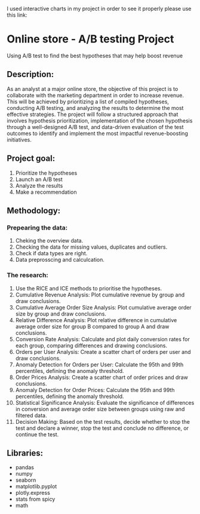 I used interactive charts in my project in order to see it properly please use this link: 

# Online store - A/B testing Project
Using A/B test to find the best hypotheses that may help boost revenue

## Description:
As an analyst at a major online store, the objective of this project is to collaborate with the marketing department in order to increase revenue. This will be achieved by prioritizing a list of compiled hypotheses, conducting A/B testing, and analyzing the results to determine the most effective strategies. The project will follow a structured approach that involves hypothesis prioritization, implementation of the chosen hypothesis through a well-designed A/B test, and data-driven evaluation of the test outcomes to identify and implement the most impactful revenue-boosting initiatives.

## Project goal:
1. Prioritize the hypotheses
2. Launch an A/B test
3. Analyze the results
4. Make a recommendation

## Methodology:
### Prepearing the data:
1. Cheking the overview data.
2. Checking the data for missing values, duplicates and outliers.
3. Check if data types are right.
4. Data preprosscing and calculcation.
### The research:
1. Use the RICE and ICE methods to prioritise the hypotheses.
2. Cumulative Revenue Analysis: Plot cumulative revenue by group and draw conclusions.
3. Cumulative Average Order Size Analysis: Plot cumulative average order size by group and draw conclusions.
4. Relative Difference Analysis: Plot relative difference in cumulative average order size for group B compared to group A and draw conclusions.
5. Conversion Rate Analysis: Calculate and plot daily conversion rates for each group, comparing differences and drawing conclusions.
6. Orders per User Analysis: Create a scatter chart of orders per user and draw conclusions.
7. Anomaly Detection for Orders per User: Calculate the 95th and 99th percentiles, defining the anomaly threshold.
8. Order Prices Analysis: Create a scatter chart of order prices and draw conclusions.
9. Anomaly Detection for Order Prices: Calculate the 95th and 99th percentiles, defining the anomaly threshold.
10. Statistical Significance Analysis: Evaluate the significance of differences in conversion and average order size between groups using raw and filtered data.
11. Decision Making: Based on the test results, decide whether to stop the test and declare a winner, stop the test and conclude no difference, or continue the test.

## Libraries:
- pandas
- numpy
- seaborn
- matplotlib.pyplot
- plotly.express
- stats from spicy
- math
